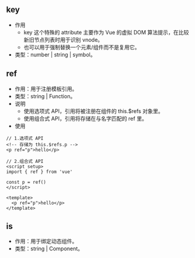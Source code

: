 ## key
- 作用
  - key 这个特殊的 attribute 主要作为 Vue 的虚拟 DOM 算法提示，在比较新旧节点列表时用于识别 vnode。
  - 也可以用于强制替换一个元素/组件而不是复用它。
- 类型：number | string | symbol。
## ref
- 作用：用于注册模板引用。
- 类型：string | Function。
- 说明
  - 使用选项式 API，引用将被注册在组件的 this.$refs 对象里。
  - 使用组合式 API，引用将存储在与名字匹配的 ref 里。
- 使用
```
// 1.选项式 API
<!-- 存储为 this.$refs.p -->
<p ref="p">hello</p>

// 2.组合式 API
<script setup>
import { ref } from 'vue'

const p = ref()
</script>

<template>
  <p ref="p">hello</p>
</template>
```
## is
- 作用：用于绑定动态组件。
- 类型：string | Component。
